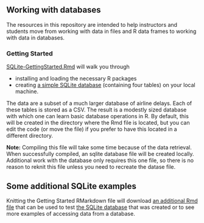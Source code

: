 ## Working with databases

The resources in this repository are intended to help instructors and students move from working with data in files and R data frames to working with data in databases.

### Getting Started

[SQLite-GettingStarted.Rmd](SQLite-GettingStarted.Rmd) will walk you through 

 * installing and loading the necessary R packages
 * creating  [a simple SQLite database](Airlines.sqlite3) (containing four tables) on your local machine.  
 
The data are a subset of a much larger database of airline delays.
Each of these tables is stored as a CSV.  The result is a modestly sized database
with which one can learn basic database operations in R.  By default, 
this will be created in the directory where the Rmd file is located, but you can
edit the code (or move the file) if you prefer to have this located in a different
directory.

**Note:** Compiling this file will take some time because of the data retrieval.
When successfully compiled, an sqlite database file will be created locally.
Additional work with the database only requires this one file, so there is no reason
to reknit this file unless you need to recreate the datase file.

## Some additional SQLite examples

Knitting the Getting Started RMarkdown file will download [an additional Rmd file](SQLite-Testing.Rmd) that can 
be used to test [the SQLite database](Airlines.sqlite3) that was created or to see more examples of accessing data from
a database.
